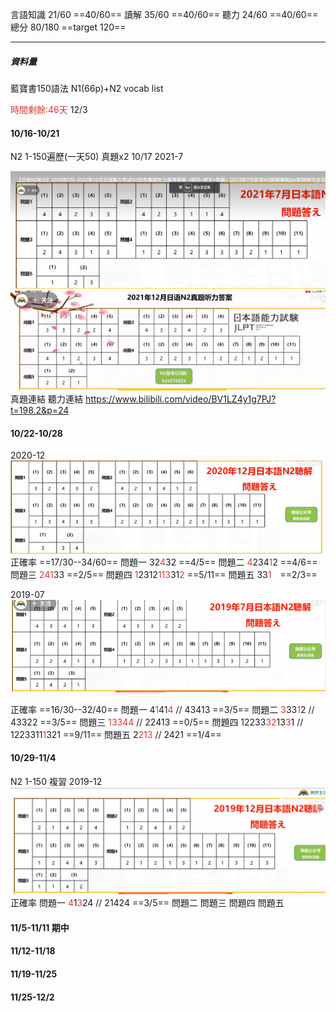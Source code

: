 
言語知識 21/60
==40/60==
讀解 35/60
==40/60==
聽力 24/60
==40/60==
總分 80/180
==target 120==

---
##### 資料量
藍寶書150語法
N1(66p)+N2 vocab list

<font color="#d83931">時間剩餘:46天</font>
12/3

#### 10/16-10/21
N2 1-150遍歷(一天50)
真題x2
10/17 2021-7

![image.png|450](https://raw.githubusercontent.com/Ash0645/image_remote/main/202310170938016.png)
![image.png|450](https://raw.githubusercontent.com/Ash0645/image_remote/main/202310191624292.png)
真題連結 
聽力連結 https://www.bilibili.com/video/BV1LZ4y1g7PJ?t=198.2&p=24
#### 10/22-10/28
2020-12
![image.png|475](https://raw.githubusercontent.com/Ash0645/image_remote/main/202310242244769.png)
正確率 ==17/30--34/60== 
問題一 32<font color="#d83931">4</font>32 ==4/5==
問題二 <font color="#d83931">4</font>234<font color="#d83931">1</font>2 ==4/6==
問題三 <font color="#d83931">241</font>33 ==2/5==
問題四 <font color="#d83931">1</font>2312<font color="#d83931">113</font>31<font color="#d83931">2</font> ==5/11==
問題五 33<font color="#d83931">1</font>　==2/3==

2019-07
![image.png|525](https://raw.githubusercontent.com/Ash0645/image_remote/main/202310261607181.png)

正確率 ==16/30--32/40==
問題一 4<font color="#d83931">1</font>41<font color="#d83931">4</font> // 43413  ==3/5==
問題二 <font color="#d83931">3</font>33<font color="#d83931">1</font>2 // 43322  ==3/5==
問題三 <font color="#d83931">13344</font> // 22413  ==0/5==
問題四 12233<font color="#d83931">32</font>13<font color="#d83931">3</font>1 // 1223311<font color="#d83931">1</font>321 ==9/11==
問題五 2<font color="#d83931">213</font> // 2421  ==1/4==
#### 10/29-11/4
N2 1-150 複習
2019-12
![image.png|400](https://raw.githubusercontent.com/Ash0645/image_remote/main/202311011316659.png)
正確率 
問題一 <font color="#d83931">4</font>1<font color="#d83931">3</font>24 // 21424 ==3/5==
問題二 
問題三 
問題四 
問題五 
#### 11/5-11/11 期中

#### 11/12-11/18
#### 11/19-11/25
#### 11/25-12/2
